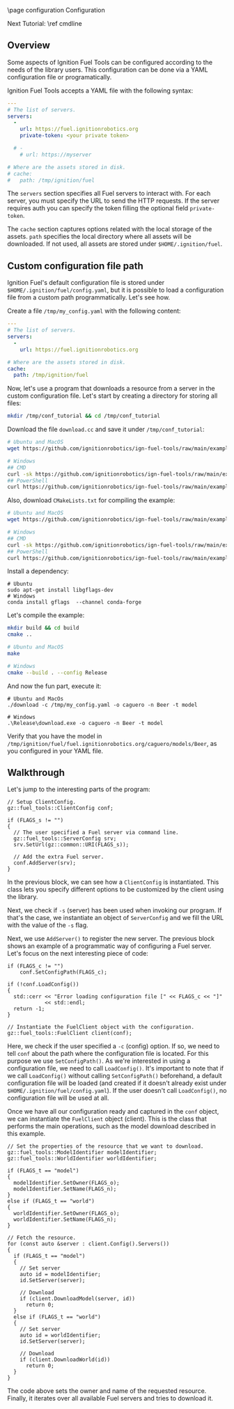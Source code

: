 \page configuration Configuration

Next Tutorial: \ref cmdline

## Overview

Some aspects of Ignition Fuel Tools can be configured according to the needs of
the library users. This configuration can be done via a YAML configuration file
or programatically.

Ignition Fuel Tools accepts a YAML file with the following syntax:

```yaml
---
# The list of servers.
servers:
  -
    url: https://fuel.ignitionrobotics.org
    private-token: <your private token>

  # -
    # url: https://myserver

# Where are the assets stored in disk.
# cache:
#   path: /tmp/ignition/fuel
```

The `servers` section specifies all Fuel servers to interact with.
For each server, you must specify the URL to send the HTTP requests.
If the server requires auth you can specify the token filling the optional field `private-token`.

The `cache` section captures options related with the local storage of the
assets. `path` specifies the local directory where all assets will be
downloaded. If not used, all assets are stored under `$HOME/.ignition/fuel`.

## Custom configuration file path

Ignition Fuel's default configuration file is stored under
`$HOME/.ignition/fuel/config.yaml`, but it is possible to load a configuration
file from a custom path programmatically. Let's see how.

Create a file `/tmp/my_config.yaml` with the following content:

```yaml
---
# The list of servers.
servers:
  -
    url: https://fuel.ignitionrobotics.org

# Where are the assets stored in disk.
cache:
  path: /tmp/ignition/fuel
```

Now, let's use a program that downloads a resource from a server in the custom
configuration file. Let's start by creating a directory for storing all files:

```bash
mkdir /tmp/conf_tutorial && cd /tmp/conf_tutorial
```

Download the file `download.cc` and save it under `/tmp/conf_tutorial`:

```bash
# Ubuntu and MacOS
wget https://github.com/ignitionrobotics/ign-fuel-tools/raw/main/example/download.cc

# Windows
## CMD
curl -sk https://github.com/ignitionrobotics/ign-fuel-tools/raw/main/example/download.cc -o download.cc
## PowerShell
curl https://github.com/ignitionrobotics/ign-fuel-tools/raw/main/example/download.cc -o download.cc
```

Also, download `CMakeLists.txt` for compiling the example:

```bash
# Ubuntu and MacOS
wget https://github.com/ignitionrobotics/ign-fuel-tools/raw/main/example/CMakeLists.txt

# Windows
## CMD
curl -sk https://github.com/ignitionrobotics/ign-fuel-tools/raw/main/example/CMakeLists.txt -o CMakeLists.txt
## PowerShell
curl https://github.com/ignitionrobotics/ign-fuel-tools/raw/main/example/CMakeLists.txt -o CMakeLists.txt
```

Install a dependency:
```
# Ubuntu
sudo apt-get install libgflags-dev
# Windows
conda install gflags  --channel conda-forge
```

Let's compile the example:

```bash
mkdir build && cd build
cmake ..
```

```bash
# Ubuntu and MacOS
make

# Windows
cmake --build . --config Release
```

And now the fun part, execute it:

```
# Ubuntu and MacOs
./download -c /tmp/my_config.yaml -o caguero -n Beer -t model

# Windows
.\Release\download.exe -o caguero -n Beer -t model
```

Verify that you have the model in
`/tmp/ignition/fuel/fuel.ignitionrobotics.org/caguero/models/Beer`,
as you configured in your YAML file.

## Walkthrough

Let's jump to the interesting parts of the program:

```
// Setup ClientConfig.
gz::fuel_tools::ClientConfig conf;

if (FLAGS_s != "")
{
  // The user specified a Fuel server via command line.
  gz::fuel_tools::ServerConfig srv;
  srv.SetUrl(gz::common::URI(FLAGS_s));

  // Add the extra Fuel server.
  conf.AddServer(srv);
}
```

In the previous block, we can see how a `ClientConfig` is instantiated. This
class lets you specify different options to be customized by the client using
the library.

Next, we check if `-s` (server) has been used when invoking our program.
If that's the case, we instantiate an object of `ServerConfig` and we fill the
URL with the value of the `-s` flag.

Next, we use `AddServer()` to register the new server. The previous block shows
an example of a programmatic way of configuring a Fuel server. Let's focus on
the next interesting piece of code:

```
if (FLAGS_c != "")
    conf.SetConfigPath(FLAGS_c);

if (!conf.LoadConfig())
{
  std::cerr << "Error loading configuration file [" << FLAGS_c << "]"
            << std::endl;
  return -1;
}

// Instantiate the FuelClient object with the configuration.
gz::fuel_tools::FuelClient client(conf);
```

Here, we check if the user specified a `-c` (config) option. If so, we need to
tell `conf` about the path where the configuration file is located. For this
purpose we use `SetConfigPath()`. As we're interested in using a configuration
file, we need to call `LoadConfig()`. It's important to note that if we call
`LoadConfig()` without calling `SetConfigPath()` beforehand, a default
configuration file will be loaded (and created if it doesn't already exist under
`$HOME/.ignition/fuel/config.yaml`). If the user doesn't call `LoadConfig()`, no
configuration file will be used at all.

Once we have all our configuration ready and captured in the `conf` object,
we can instantiate the `FuelClient` object (client). This is the class that
performs the main operations, such as the model download described in this
example.

```
// Set the properties of the resource that we want to download.
gz::fuel_tools::ModelIdentifier modelIdentifier;
gz::fuel_tools::WorldIdentifier worldIdentifier;

if (FLAGS_t == "model")
{
  modelIdentifier.SetOwner(FLAGS_o);
  modelIdentifier.SetName(FLAGS_n);
}
else if (FLAGS_t == "world")
{
  worldIdentifier.SetOwner(FLAGS_o);
  worldIdentifier.SetName(FLAGS_n);
}

// Fetch the resource.
for (const auto &server : client.Config().Servers())
{
  if (FLAGS_t == "model")
  {
    // Set server
    auto id = modelIdentifier;
    id.SetServer(server);

    // Download
    if (client.DownloadModel(server, id))
      return 0;
  }
  else if (FLAGS_t == "world")
  {
    // Set server
    auto id = worldIdentifier;
    id.SetServer(server);

    // Download
    if (client.DownloadWorld(id))
      return 0;
  }
}
```

The code above sets the owner and name of the requested resource. Finally, it
iterates over all available Fuel servers and tries to download it.
